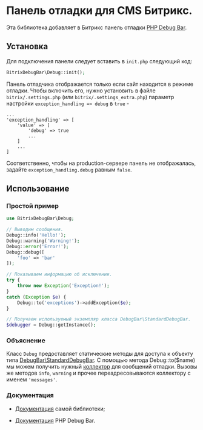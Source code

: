 # Панель отладки для CMS Битрикс.

Эта библиотека добавляет в Битрикс панель отладки [PHP Debug Bar](http://phpdebugbar.com/docs/).

## Установка

Для подключения панели следует вставить в `init.php` следующий код:

```php
BitrixDebugBar\Debug::init();
```

Панель отладчика отображается только если сайт находится в режиме отладки. Чтобы включить его, нужно установить в файле `bitrix/.settings.php` (или `bitrix/.settings_extra.php`) параметр настройки `exception_handling => debug` в `true` -

```
...
'exception_handling' => [
    'value' => [
        'debug' => true
        ...
    ]
    ...
]
```

Соответственно, чтобы на production-сервере панель не отображалась, задайте `exception_handling.debug` равным `false`.

## Использование

### Простой пример

```php
use BitrixDebugBar\Debug;

// Выводим сообщения.
Debug::info('Hello!');
Debug::warning('Warning!');
Debug::error('Error!');
Debug::debug([
    'foo' => 'bar'
]);

// Показываем информацию об исключении.
try {
    throw new Exception('Exception!');
}
catch (Exception $e) {
    Debug::to('exceptions')->addException($e);
}

// Получаем используемый экземпляр класса DebugBar\StandardDebugBar.
$debugger = Debug::getInstance();
```

### Объяснение

Класс `Debug` предоставляет статические методы для доступа к объекту типа [DebugBar\StandardDebugBar](http://phpdebugbar.com/docs/readme.html#quick-start). С помощью метода Debug::to($name) мы можем получить нужный [коллектор](http://phpdebugbar.com/docs/data-collectors.html#using-collectors) для сообщений отладки. Вызовы же методов `info`, `warning` и прочее переадресовываются коллектору с именем `'messages'`.

### Документация

* [Документация](https://gleb-mihalkov.github.io/bitrix-debug-bar/) самой библиотеки;

* [Документация](http://phpdebugbar.com/docs/) PHP Debug Bar.